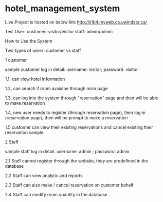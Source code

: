 # hotel_management_system

Live Project is hosted on below link 
http://li1b4.myweb.cs.uwindsor.ca/

Test User: 
customer: visitor/visitor
staff: admin/admin


How to Use the System 

Two types of users: customer vs staff

1 customer


sample customer log in detail: username: visitor; password: visitor

1.1, can view hotel information

1.2, can search if room avaialbe through main page 

1.3, can log into the system through "reservation" page and then will be able to make reservation

1.4, new user needs to register (through reservation page), then log in (reservation page), then will be prompt to make a reservation 

1.5 customer can view their existing reservations and cancel existing their reservation sample 

2 Staff 

sample staff log in detail: username: admin ; password: admin

2.1 Staff cannot register through the website, they are predefined in the database 

2.2 Staff can view analytic and reports 

2.3 Staff can also make / cancel reservation on customer behalf 

2.4 Staff can modify room quantity in the database  
